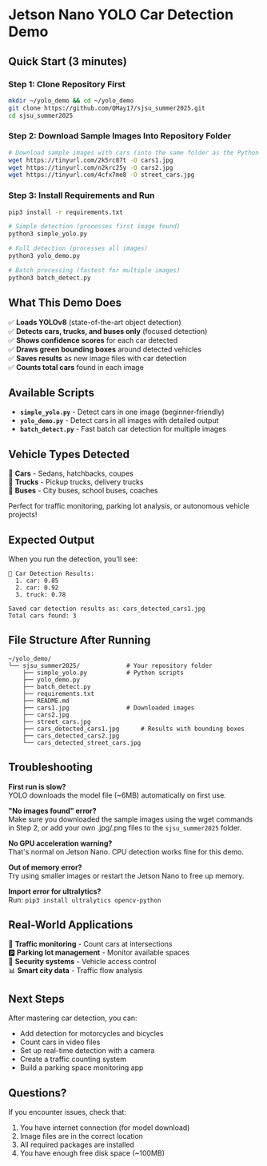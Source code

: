 # Jetson Nano YOLO Car Detection Demo

## Quick Start (3 minutes)

### Step 1: Clone Repository First
```bash
mkdir ~/yolo_demo && cd ~/yolo_demo
git clone https://github.com/QMay17/sjsu_summer2025.git
cd sjsu_summer2025
```

### Step 2: Download Sample Images Into Repository Folder
```bash
# Download sample images with cars (into the same folder as the Python scripts)
wget https://tinyurl.com/2k5rc87t -O cars1.jpg
wget https://tinyurl.com/n2krc25y -O cars2.jpg
wget https://tinyurl.com/4cfx7me8 -O street_cars.jpg
```

### Step 3: Install Requirements and Run
```bash
pip3 install -r requirements.txt

# Simple detection (processes first image found)
python3 simple_yolo.py

# Full detection (processes all images)
python3 yolo_demo.py

# Batch processing (fastest for multiple images)
python3 batch_detect.py
```

## What This Demo Does

✅ **Loads YOLOv8** (state-of-the-art object detection)  
✅ **Detects cars, trucks, and buses only** (focused detection)  
✅ **Shows confidence scores** for each car detected  
✅ **Draws green bounding boxes** around detected vehicles  
✅ **Saves results** as new image files with car detection  
✅ **Counts total cars** found in each image

## Available Scripts

- **`simple_yolo.py`** - Detect cars in one image (beginner-friendly)
- **`yolo_demo.py`** - Detect cars in all images with detailed output
- **`batch_detect.py`** - Fast batch car detection for multiple images

## Vehicle Types Detected

🚗 **Cars** - Sedans, hatchbacks, coupes  
🚚 **Trucks** - Pickup trucks, delivery trucks  
🚌 **Buses** - City buses, school buses, coaches  

Perfect for traffic monitoring, parking lot analysis, or autonomous vehicle projects!

## Expected Output

When you run the detection, you'll see:
```
🚗 Car Detection Results:
  1. car: 0.85
  2. car: 0.92
  3. truck: 0.78

Saved car detection results as: cars_detected_cars1.jpg
Total cars found: 3
```

## File Structure After Running

```
~/yolo_demo/
└── sjsu_summer2025/             # Your repository folder
    ├── simple_yolo.py           # Python scripts
    ├── yolo_demo.py
    ├── batch_detect.py
    ├── requirements.txt
    ├── README.md
    ├── cars1.jpg                # Downloaded images
    ├── cars2.jpg                
    ├── street_cars.jpg          
    ├── cars_detected_cars1.jpg      # Results with bounding boxes
    ├── cars_detected_cars2.jpg      
    └── cars_detected_street_cars.jpg
```

## Troubleshooting

**First run is slow?**  
YOLO downloads the model file (~6MB) automatically on first use.

**"No images found" error?**  
Make sure you downloaded the sample images using the wget commands in Step 2, or add your own .jpg/.png files to the `sjsu_summer2025` folder.

**No GPU acceleration warning?**  
That's normal on Jetson Nano. CPU detection works fine for this demo.

**Out of memory error?**  
Try using smaller images or restart the Jetson Nano to free up memory.

**Import error for ultralytics?**  
Run: `pip3 install ultralytics opencv-python`

## Real-World Applications

🚦 **Traffic monitoring** - Count cars at intersections  
🅿️ **Parking lot management** - Monitor available spaces  
🚨 **Security systems** - Vehicle access control  
📊 **Smart city data** - Traffic flow analysis

## Next Steps

After mastering car detection, you can:
- Add detection for motorcycles and bicycles
- Count cars in video files
- Set up real-time detection with a camera
- Create a traffic counting system
- Build a parking space monitoring app

## Questions?

If you encounter issues, check that:
1. You have internet connection (for model download)
2. Image files are in the correct location
3. All required packages are installed
4. You have enough free disk space (~100MB)